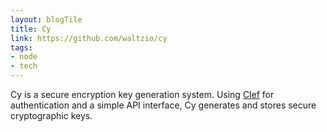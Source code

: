 ```yaml
---
layout: blogTile
title: Cy
link: https://github.com/waltzio/cy
tags:
- node
- tech
---
```

Cy is a secure encryption key generation system.  Using [Clef](http://getclef.com) for authentication and a simple API interface, Cy generates and stores secure cryptographic keys.